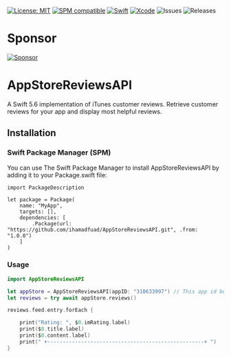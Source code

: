 [![License: MIT](https://img.shields.io/badge/License-MIT-yellow.svg)](https://opensource.org/licenses/MIT) 
[![SPM compatible](https://img.shields.io/badge/SPM-Compatible-brightgreen.svg?style=flat)](https://swift.org/package-manager/)
[![Swift](https://img.shields.io/badge/Swift-5.6-orange.svg)](https://swift.org)
[![Xcode](https://img.shields.io/badge/Xcode-13.3-blue.svg)](https://developer.apple.com/xcode)
![Issues](https://img.shields.io/github/issues/ihamadfuad/AppStoreReviewsAPI) ![Releases](https://img.shields.io/github/v/release/ihamadfuad/AppStoreReviewsAPI)

# Sponsor
[![Sponsor](https://img.shields.io/badge/Donate-PayPal-blue.svg)](https://paypal.me/nuralme?country.x=BH&locale.x=en_US)

# AppStoreReviewsAPI

A Swift 5.6 implementation of iTunes customer reviews. Retrieve customer reviews for your app and display most helpful 
reviews.

## Installation
### Swift Package Manager (SPM)

You can use The Swift Package Manager to install AppStoreReviewsAPI by adding it to your Package.swift file:

    import PackageDescription

    let package = Package(
        name: "MyApp",
        targets: [],
        dependencies: [
            .Package(url: "https://github.com/ihamadfuad/AppStoreReviewsAPI.git", .from: "1.0.0")
        ]
    )

### Usage

```swift
import AppStoreReviewsAPI

let appStore = AppStoreReviewsAPI(appID: "310633997") // This app id belongs to WhatsApp
let reviews = try await appStore.reviews()

reviews.feed.entry.forEach {

    print("Rating: ", $0.imRating.label)
    print($0.title.label)
    print($0.content.label)
    print(" +---------------------------------------------------+ ")
}
```
